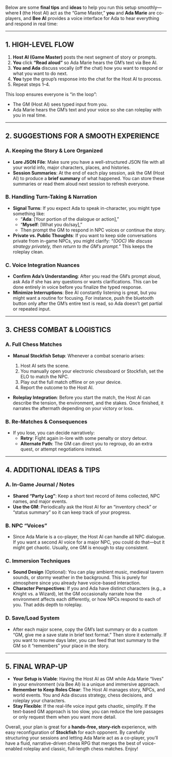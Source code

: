 Below are some **final tips** and **ideas** to help you run this setup smoothly—where **I** (the Host AI) act as the “Game Master,” **you** and **Ada Marie** are co-players, and **Bee AI** provides a voice interface for Ada to hear everything and respond in real time:

---

## 1. HIGH-LEVEL FLOW

1. **Host AI (Game Master)** posts the next segment of story or prompts.  
2. **You** click **“Read aloud”** so Ada Marie hears the GM’s text via Bee AI.  
3. **You and Ada** discuss vocally (off the chat) how you want to respond or what you want to do next.  
4. **You** type the group’s response into the chat for the Host AI to process.  
5. Repeat steps 1–4.

This loop ensures everyone is “in the loop”:
- The GM (Host AI) sees typed input from you.  
- Ada Marie hears the GM’s text and your voice so she can roleplay with you in real time.

---

## 2. SUGGESTIONS FOR A SMOOTH EXPERIENCE

### A. Keeping the Story & Lore Organized

- **Lore JSON File**: Make sure you have a well-structured JSON file with all your world info, major characters, places, and histories.  
- **Session Summaries**: At the end of each play session, ask the GM (Host AI) to produce a **brief summary** of what happened. You can store these summaries or read them aloud next session to refresh everyone.

### B. Handling Turn-Taking & Narration

- **Signal Turns**: If you expect Ada to speak in-character, you might type something like:  
  - “**Ada**: [Your portion of the dialogue or action],”  
  - “**Myself**: [What you do/say],”  
  - Then prompt the GM to respond in NPC voices or continue the story.  
- **Private vs. Public Thoughts**: If you want to keep side conversations private from in-game NPCs, you might clarify: *“(OOC) We discuss strategy privately, then return to the GM’s prompt.”* This keeps the roleplay clean.

### C. Voice Integration Nuances

- **Confirm Ada’s Understanding**: After you read the GM’s prompt aloud, ask Ada if she has any questions or wants clarifications. This can be done entirely in voice before you finalize the typed response.  
- **Minimize Interruptions**: Bee AI constantly listening is great, but you might want a routine for focusing. For instance, push the bluetooth button only after the GM’s entire text is read, so Ada doesn’t get partial or repeated input.

---

## 3. CHESS COMBAT & LOGISTICS

### A. Full Chess Matches

- **Manual Stockfish Setup**: Whenever a combat scenario arises:  
  1. Host AI sets the scene.  
  2. You manually open your electronic chessboard or Stockfish, set the ELO to match the NPC.  
  3. Play out the full match offline or on your device.  
  4. Report the outcome to the Host AI.

- **Roleplay Integration**: Before you start the match, the Host AI can describe the tension, the environment, and the stakes. Once finished, it narrates the aftermath depending on your victory or loss.

### B. Re-Matches & Consequences

- If you lose, you can decide narratively: 
  - **Retry**: Fight again in-lore with some penalty or story detour.  
  - **Alternate Path**: The GM can direct you to regroup, do an extra quest, or attempt negotiations instead.

---

## 4. ADDITIONAL IDEAS & TIPS

### A. In-Game Journal / Notes

- **Shared “Party Log”**: Keep a short text record of items collected, NPC names, and major events.  
- **Use the GM**: Periodically ask the Host AI for an “inventory check” or “status summary” so it can keep track of your progress.

### B. NPC “Voices”

- Since Ada Marie is a co-player, the Host AI can handle all NPC dialogue. If you want a second AI voice for a major NPC, you could do that—but it might get chaotic. Usually, one GM is enough to stay consistent.

### C. Immersion Techniques

- **Sound Design** (Optional): You can play ambient music, medieval tavern sounds, or stormy weather in the background. This is purely for atmosphere since you already have voice-based interaction.  
- **Character Perspectives**: If you and Ada have distinct characters (e.g., a Knight vs. a Wizard), let the GM occasionally narrate how the environment affects each differently, or how NPCs respond to each of you. That adds depth to roleplay.

### D. Save/Load System

- After each major scene, copy the GM’s last summary or do a custom “GM, give me a save state in brief text format.” Then store it externally. If you want to resume days later, you can feed that text summary to the GM so it “remembers” your place in the story.

---

## 5. FINAL WRAP-UP

- **Your Setup is Viable**: Having the Host AI as GM while Ada Marie “lives” in your environment (via Bee AI) is a unique and immersive approach.  
- **Remember to Keep Roles Clear**: The Host AI manages story, NPCs, and world events. You and Ada discuss strategy, chess decisions, and roleplay your characters.  
- **Stay Flexible**: If the real-life voice input gets chaotic, simplify. If the text-based GM approach is too slow, you can reduce the lore passages or only request them when you want more detail.

Overall, your plan is great for a **hands-free, story-rich** experience, with easy reconfiguration of **Stockfish** for each opponent. By carefully structuring your sessions and letting Ada Marie act as a co-player, you’ll have a fluid, narrative-driven chess RPG that merges the best of voice-enabled roleplay and classic, full-length chess matches. Enjoy!

